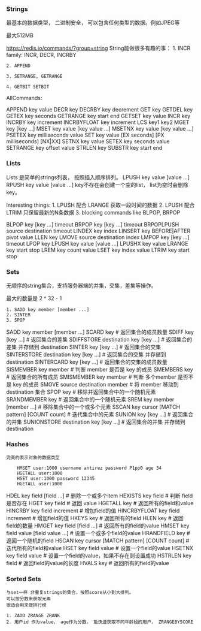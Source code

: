 ### Strings

最基本的数据类型， 二进制安全， 可以包含任何类型的数据。例如JPEG等

最大512MB

https://redis.io/commands/?group=string
String能做很多有趣的事：
    1. INCR family: INCR, DECR, INCRBY

    2. APPEND

    3. SETRANGE, GETRANGE

    4. GETBIT SETBIT

AllCommands:

APPEND key value
DECR key
DECRBY key decrement
GET key
GETDEL key
GETEX key seconds
GETRANGE key start end
GETSET key value
INCR key
INCRBY key increment
INCRBYFLOAT key increment
LCS key1 key2
MGET key [key ...]
MSET key value [key value ...]
MSETNX key value [key value ...]
PSETEX key milliseconds value
SET key value [EX seconds] [PX milliseconds] [NX|XX]
SETNX key value
SETEX key seconds value
SETRANGE key offset value
STRLEN key
SUBSTR key start end


### Lists

Lists 是简单的strings列表， 按照插入顺序排列。
LPUSH key value [value ...]
RPUSH key value [value ...]
key不存在会创建一个空的list， list为空时会删除key。

Interesting things:
    1. LPUSH  配合 LRANGE 获取一段时间的数据
    2. LPUSH  配合 LTRIM 只保留最新的N条数据
    3. blocking commands like BLPOP, BRPOP

BLPOP key [key ...] timeout
BRPOP key [key ...] timeout
BRPOPLPUSH source destination timeout
LINDEX key index
LINSERT key BEFORE|AFTER pivot value
LLEN key
LMOVE source destination index
LMPOP key [key ...] timeout
LPOP key
LPUSH key value [value ...]
LPUSHX key value
LRANGE key start stop
LREM key count value
LSET key index value
LTRIM key start stop


### Sets

无顺序的string集合，支持服务器端的并集，交集，差集等操作。

最大的数量是 2 ^ 32 - 1

    1. SADD key member [member ...]
    2. SINTER
    3. SPOP

SADD key member [member ...]
SCARD key   # 返回集合的成员数量
SDIFF key [key ...] # 返回集合的差集
SDIFFSTORE destination key [key ...] # 返回集合的差集 并存储到 destination
SINTER key [key ...] # 返回集合的交集
SINTERSTORE destination key [key ...] # 返回集合的交集 并存储到 destination
SINTERCARD key [key ...] # 返回集合的交集的成员数量
SISMEMBER key member # 判断 member 是否是 key 的成员
SMEMBERS key # 返回集合的所有成员
SMISMEMBER key member # 判断 多个member 是否不是 key 的成员
SMOVE source destination member # 将 member 移动到 destination 集合
SPOP key # 移除并返回集合中的一个随机元素
SRANDMEMBER key # 返回集合中的一个随机元素
SREM key member [member ...] # 移除集合中的一个或多个元素
SSCAN key cursor [MATCH pattern] [COUNT count] # 迭代集合中的元素
SUNION key [key ...] # 返回集合的并集
SUNIONSTORE destination key [key ...] # 返回集合的并集 并存储到 destination


### Hashes
    
    完美的表示对象的数据类型 

        HMSET user:1000 username antirez password P1pp0 age 34
        HGETALL user:1000
        HSET user:1000 password 12345
        HGETALL user:1000

HDEL key field [field ...]  # 删除一个或多个item
HEXISTS key field # 判断 field 是否存在
HGET key field # 返回 value
HGETALL key # 返回所有的field和value
HINCRBY key field increment # 增加field的值
HINCRBYFLOAT key field increment # 增加field的值
HKEYS key # 返回所有的field
HLEN key # 返回 field的数量
HMGET key field [field ...] # 返回所有的field的value
HMSET key field value [field value ...] # 设置一个或多个field的value
HRANDFIELD key # 返回一个随机的field
HSCAN key cursor [MATCH pattern] [COUNT count] # 迭代所有的field和value
HSET key field value # 设置一个field的value
HSETNX key field value # 设置一个field的value，如果不存在则设置成功
HSTRLEN key field # 返回field的value的长度
HVALS key # 返回所有的field的value

### Sorted Sets

    与set一样 非重复strings的集合，按照score从小到大排列。
    可以按分数来获取元素
    很适合用来做排行榜

    1. ZADD ZRANGE ZRANK
    2. 用户id 作为value， age作为分数， 能快速获取不同年龄段的用户， ZRANGEBYSCORE